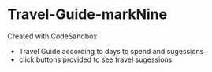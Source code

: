 # Travel-Guide-markNine
Created with CodeSandbox
* Travel Guide according to days to spend and sugessions
* click buttons provided to see travel sugessions
